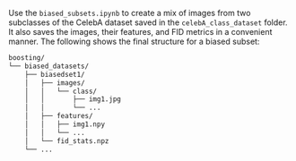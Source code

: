 Use the `biased_subsets.ipynb` to create a mix of images from two subclasses of the CelebA dataset saved in the `celebA_class_dataset` folder. It also saves the images, their features, and FID metrics in a convenient manner. The following shows the final structure for a biased subset:

```bash
boosting/
└── biased_datasets/
    ├── biasedset1/
    │   ├── images/
    │   │   └── class/
    │   │       ├── img1.jpg
    │   │       └── ...
    │   ├── features/
    │   │   ├── img1.npy
    │   │   └── ...
    │   └── fid_stats.npz
    └── ...
